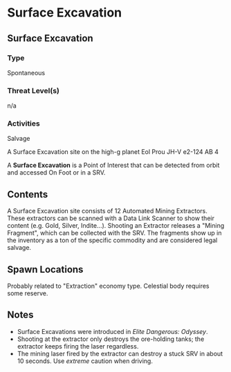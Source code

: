 # Surface Excavation
## Surface Excavation

### Type

Spontaneous

### Threat Level(s)

n/a

### Activities

Salvage

 	 	 	 		 			 		 		 		 			
A Surface Excavation site on the high-g planet Eol Prou JH-V e2-124 AB 4
 		 	 

A **Surface Excavation** is a Point of Interest that can be detected from orbit and accessed On Foot or in a SRV.

## Contents

A Surface Excavation site consists of 12 Automated Mining Extractors. These extractors can be scanned with a Data Link Scanner to show their content (e.g. Gold, Silver, Indite...). Shooting an Extractor releases a "Mining Fragment", which can be collected with the SRV. The fragments show up in the inventory as a ton of the specific commodity and are considered legal salvage.

## Spawn Locations

Probably related to "Extraction" economy type. Celestial body requires some reserve.

## Notes

- Surface Excavations were introduced in *Elite Dangerous: Odyssey*.
- Shooting at the extractor only destroys the ore-holding tanks; the extractor keeps firing the laser regardless.
- The mining laser fired by the extractor can destroy a stuck SRV in about 10 seconds. Use *extreme* caution when driving.